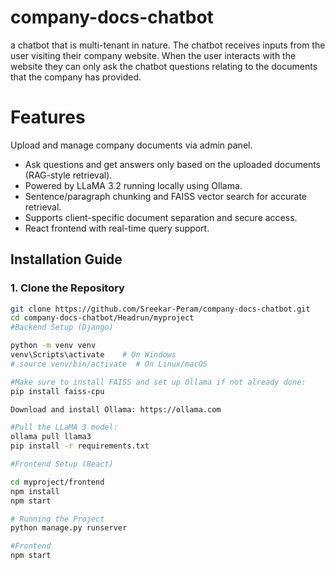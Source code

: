 # company-docs-chatbot
a chatbot that is multi-tenant in nature. The chatbot receives inputs from the user visiting their company website. When the user interacts with the website they can only ask the chatbot questions relating to the documents that the company has provided.
# Features
Upload and manage company documents via admin panel.
-  Ask questions and get answers only based on the uploaded documents (RAG-style retrieval).
-  Powered by LLaMA 3.2 running locally using Ollama.
-  Sentence/paragraph chunking and FAISS vector search for accurate retrieval.
-  Supports client-specific document separation and secure access.
-  React frontend with real-time query support.


##  Installation Guide

###  1. Clone the Repository

```bash
git clone https://github.com/Sreekar-Peram/company-docs-chatbot.git
cd company-docs-chatbot/Headrun/myproject
#Backend Setup (Django)

python -m venv venv
venv\Scripts\activate    # On Windows
# source venv/bin/activate  # On Linux/macOS

#Make sure to install FAISS and set up Ollama if not already done:
pip install faiss-cpu

Download and install Ollama: https://ollama.com

#Pull the LLaMA 3 model:
ollama pull llama3
pip install -r requirements.txt

#Frontend Setup (React)

cd myproject/frontend
npm install
npm start

# Running the Project
python manage.py runserver

#Frontend
npm start